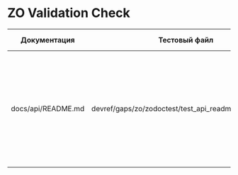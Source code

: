 # ZO Validation Check

| Документация | Тестовый файл | Результат теста | Соответствие примеров |
| --- | --- | --- | --- |
| docs/api/README.md | devref/gaps/zo/zodoctest/test_api_readme_validation.py | ✅ 9/9 тестов пройдено | Примеры Universal Pipeline и PRELOADED MACD из документации запускаются тестами `test_actual_macd_examples` и `test_universal_pipeline_example`; тестовый скрипт не покрывает вызов `macd_indicator.calculate(data)` перед использованием PRELOADED индикатора, но остальные шаги соответствуют документации. |

